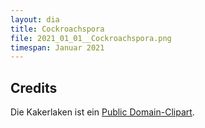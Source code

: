 ```yaml
---
layout: dia
title: Cockroachspora
file: 2021_01_01__Cockroachspora.png
timespan: Januar 2021
---
```


## Credits

Die Kakerlaken ist ein [Public Domain-Clipart](https://web.archive.org/web/20201231221754/https://openclipart.org/detail/301005/cockroach).
